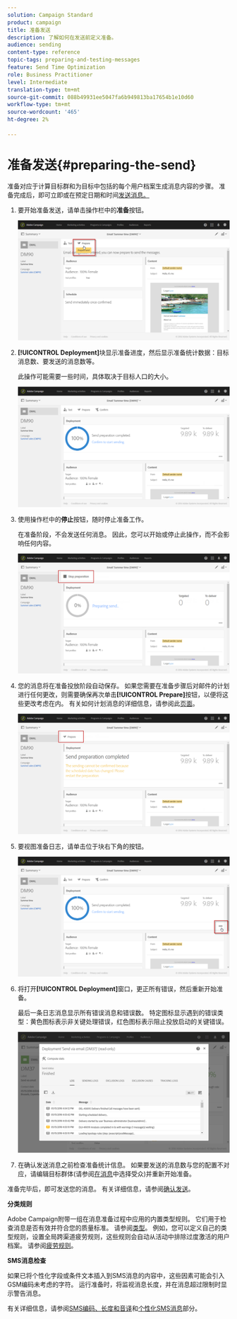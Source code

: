 ```yaml
---
solution: Campaign Standard
product: campaign
title: 准备发送
description: 了解如何在发送前定义准备。
audience: sending
content-type: reference
topic-tags: preparing-and-testing-messages
feature: Send Time Optimization
role: Business Practitioner
level: Intermediate
translation-type: tm+mt
source-git-commit: 088b49931ee5047fa6b949813ba17654b1e10d60
workflow-type: tm+mt
source-wordcount: '465'
ht-degree: 2%

---
```



# 准备发送{#preparing-the-send}

准备对应于计算目标群和为目标中包括的每个用户档案生成消息内容的步骤。 准备完成后，即可立即或在预定日期和时间[发送消息。](../../sending/using/about-scheduling-messages.md)

1. 要开始准备发送，请单击操作栏中的&#x200B;**准备**&#x200B;按钮。

   ![](assets/preparing_delivery_2.png)

1. **[!UICONTROL Deployment]**&#x200B;块显示准备进度，然后显示准备统计数据：目标消息数、要发送的消息数等。

   此操作可能需要一些时间，具体取决于目标人口的大小。

   ![](assets/preparing_delivery.png)

1. 使用操作栏中的&#x200B;**停止**&#x200B;按钮，随时停止准备工作。

   在准备阶段，不会发送任何消息。 因此，您可以开始或停止此操作，而不会影响任何内容。

   ![](assets/preparing_delivery_6.png)

1. 您的消息将在准备投放阶段自动保存。 如果您需要在准备步骤后对邮件的计划进行任何更改，则需要确保再次单击&#x200B;**[!UICONTROL Prepare]**&#x200B;按钮，以便将这些更改考虑在内。 有关如何计划消息的详细信息，请参阅此[页面](../../sending/using/about-scheduling-messages.md)。

   ![](assets/preparing_delivery_5.png)

1. 要视图准备日志，请单击位于块右下角的按钮。

   ![](assets/preparing_delivery_4.png)

1. 将打开&#x200B;**[!UICONTROL Deployment]**&#x200B;窗口，更正所有错误，然后重新开始准备。

   最后一条日志消息显示所有错误消息和错误数。 特定图标显示遇到的错误类型：黄色图标表示非关键处理错误，红色图标表示阻止投放启动的关键错误。

   ![](assets/preparing_delivery_3.png)

1. 在确认发送消息之前检查准备统计信息。 如果要发送的消息数与您的配置不对应，请编辑目标群体(请参阅[在消息](../../audiences/using/selecting-an-audience-in-a-message.md)中选择受众)并重新开始准备。

准备完毕后，即可发送您的消息。 有关详细信息，请参阅[确认发送](../../sending/using/confirming-the-send.md)。

**分类规则**

Adobe Campaign附带一组在消息准备过程中应用的内置类型规则。 它们用于检查消息是否有效并符合您的质量标准。 请参阅[类型](../../sending/using/about-typology-rules.md)。 例如，您可以定义自己的类型规则，设置全局跨渠道疲劳规则，这些规则会自动从活动中排除过度激活的用户档案。 请参阅[疲劳规则](../../sending/using/fatigue-rules.md)。

**SMS消息检查**

如果已将个性化字段或条件文本插入到SMS消息的内容中，这些因素可能会引入GSM编码未考虑的字符。 运行准备时，将监视消息长度，并在消息超过限制时显示警告消息。

有关详细信息，请参阅[SMS编码、长度和音译](../../administration/using/configuring-sms-channel.md#sms-encoding--length-and-transliteration)和[个性化SMS消息](../../channels/using/personalizing-sms-messages.md)部分。
